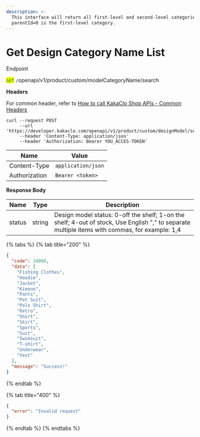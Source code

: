 ```yaml
---
description: >-
  This interface will return all first-level and second-level categories. Note:
  parentId=0 is the first-level category.
---
```


# Get Design Category Name List

Endpoint

<mark style="color:green;">`GET`</mark> `/`openapi/v1/product/custom/modelCategoryName/search

**Headers**

For common header, refer to [How to call KakaClo Shop APIs - Common Headers](https://docs.kakaclo.com/kuai-su-kai-shi)

```
curl --request POST
     --url 'https://developer.kakaclo.com/openapi/v1/product/custom/designModel/search'
     --header 'Content-Type: application/json'
     --header 'Authorization: Bearer YOU_ACCES-TOKEN'
```

| Name          | Value              |
| ------------- | ------------------ |
| Content-Type  | `application/json` |
| Authorization | `Bearer <token>`   |

**Response Body**

| Name   | Type   | Description                                                                                                                                    |
| ------ | ------ | ---------------------------------------------------------------------------------------------------------------------------------------------- |
| status | string | Design model status: 0-off the shelf; 1-on the shelf; 4-out of stock, Use English "," to separate multiple items with commas, for example: 1,4 |

{% tabs %}
{% tab title="200" %}
```json
{
  "code": 10000,
  "data": [
    "Fishing Clothes",
    "Hoodie",
    "Jacket",
    "Kimono",
    "Pants",
    "Pet Suit",
    "Polo Shirt",
    "Retro",
    "Shirt",
    "Skirt",
    "Sports",
    "Suit",
    "Swimsuit",
    "T-shirt",
    "Underwear",
    "Vest"
  ],
  "message": "Success!"
}
```
{% endtab %}

{% tab title="400" %}
```json
{
  "error": "Invalid request"
}
```
{% endtab %}
{% endtabs %}
